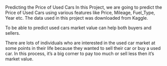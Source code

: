 Predicting the Price of Used Cars
In this Project, we are going to predict the Price of Used Cars using various features like Price, Mileage, Fuel_Type, Year etc. The data used in this project was downloaded from Kaggle.

To be able to predict used cars market value can help both buyers and sellers.

There are lots of individuals who are interested in the used car market at some points in their life because they wanted to sell their car or buy a used car. In this process, it’s a big corner to pay too much or sell less then it’s market value.
